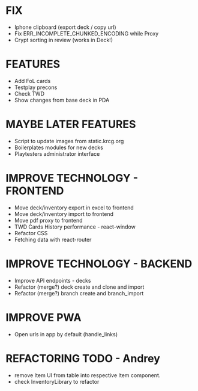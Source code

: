 # FIX
- Iphone clipboard (export deck / copy url)
- Fix ERR_INCOMPLETE_CHUNKED_ENCODING while Proxy
- Crypt sorting in review (works in Deck!)

# FEATURES
- Add FoL cards
- Testplay precons
- Check TWD
- Show changes from base deck in PDA

# MAYBE LATER FEATURES
- Script to update images from static.krcg.org
- Boilerplates modules for new decks
- Playtesters administrator interface

# IMPROVE TECHNOLOGY - FRONTEND
- Move deck/inventory export in excel to frontend
- Move deck/inventory import to frontend
- Move pdf proxy to frontend
- TWD Cards History performance - react-window
- Refactor CSS
- Fetching data with react-router

# IMPROVE TECHNOLOGY - BACKEND
- Improve API endpoints - decks
- Refactor (merge?) deck create and clone and import
- Refactor (merge?) branch create and branch_import

# IMPROVE PWA
- Open urls in app by default (handle_links)

# REFACTORING TODO - Andrey
- remove Item UI from table into respective Item component.
- check InventoryLibrary to refactor
